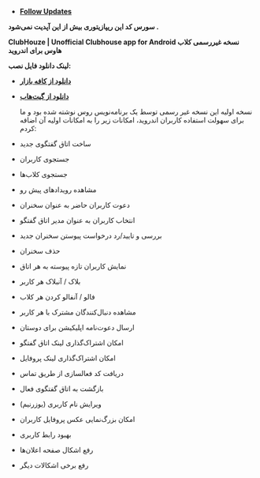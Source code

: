 - **[Follow Updates](https://twitter.com/nuMilaD)**


**سورس کد این ریپازیتوری بیش از این آپدیت نمی‌شود .**



  
**ClubHouze | Unofficial Clubhouse app for Android
نسخه غیررسمی کلاب هاوس برای اندروید**  
  
**لینک دانلود فایل نصب:**
- **[دانلود از کافه بازار](https://cafebazaar.ir/app/ir.miladnouri.houseclub)**
- **[دانلود از گیت‌هاب](https://github.com/miladnouri/Houseclub/releases)**  
    
    
    نسخه اولیه این نسخه غیر رسمی توسط یک برنامه‌نویس روس نوشته شده بود و ما برای سهولت استفاده کاربران اندروید، امکانات زیر را به امکانات اولیه آن اضافه کردم:  
  


- ساخت اتاق گفتگوی جدید
- جستجوی کاربران
- جستجوی کلاب‌ها
- مشاهده رویدادهای پیش رو
- دعوت کاربران حاضر به عنوان سخنران
- انتخاب کاربران به عنوان مدیر اتاق گفتگو
- بررسی و تایید/رد درخواست پیوستن سخنران جدید
- حذف سخنران
- نمایش کاربران تازه پیوسته به هر اتاق
- بلاک / آنبلاک هر کاربر
- فالو / آنفالو کردن هر کلاب
- مشاهده دنبال‌کنندگان مشترک با هر کاربر
- ارسال دعوت‌نامه اپلیکیشن برای دوستان
- امکان اشتراک‌گذاری لینک اتاق گفتگو
- امکان اشتراک‌گذاری لینک پروفایل
- دریافت کد فعالسازی از طریق تماس
- بازگشت به اتاق گفتگوی فعال
- ویرایش نام کاربری (یوزرنیم)
- امکان بزرگ‌نمایی عکس پروفایل کاربران
- بهبود رابط کاربری
- رفع اشکال صفحه اعلان‌ها
- رفع برخی اشکالات دیگر
